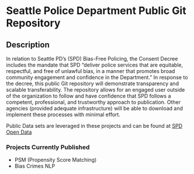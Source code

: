 # Seattle Police Department Public Git Repository

## Description

In relation to Seattle PD’s (SPD) Bias-Free Policing, the Consent Decree includes the mandate that SPD “deliver police services that are equitable, respectful, and free of unlawful bias, in a manner that promotes broad community engagement and confidence in the Department.” In response to the decree, this public Git repository will demonstrate transparency and scalable transferability. The repository allows for an engaged user outside of the organization to follow and have confidence that SPD follows a competent, professional, and trustworthy approach to publication. Other agencies (provided adequate infrastructure) will be able to download and implement these processes with minimal effort.

Public Data sets are leveraged in these projects and can be found at [SPD Open Data](https://data.seattle.gov/)

### Projects Currently Published
* PSM (Propensity Score Matching)
* Bias Crimes NLP